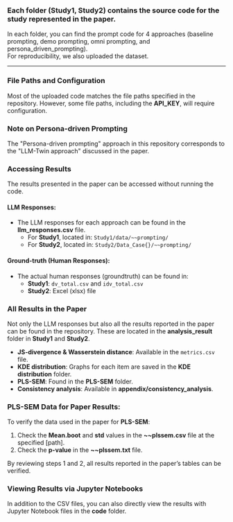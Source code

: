 ### Each folder (Study1, Study2) contains the source code for the study represented in the paper.

In each folder, you can find the prompt code for 4 approaches (baseline prompting, demo prompting, omni prompting, and persona_driven_prompting).  
For reproducibility, we also uploaded the dataset.

---

### File Paths and Configuration

Most of the uploaded code matches the file paths specified in the repository. However, some file paths, including the **API_KEY**, will require configuration.

### Note on Persona-driven Prompting

The "Persona-driven prompting" approach in this repository corresponds to the "LLM-Twin approach" discussed in the paper.

### Accessing Results

The results presented in the paper can be accessed without running the code.

#### LLM Responses:
- The LLM responses for each approach can be found in the **llm_responses.csv** file.
  - For **Study1**, located in: `Study1/data/~~prompting/`
  - For **Study2**, located in: `Study2/Data_Case{}/~~prompting/`

#### Ground-truth (Human Responses):
- The actual human responses (groundtruth) can be found in:
  - **Study1**: `dv_total.csv` and `idv_total.csv`
  - **Study2**: Excel (xlsx) file

### All Results in the Paper
Not only the LLM responses but also all the results reported in the paper can be found in the repository. These are located in the **analysis_result** folder in **Study1** and **Study2**.

- **JS-divergence & Wasserstein distance**: Available in the `metrics.csv` file.
- **KDE distribution**: Graphs for each item are saved in the **KDE distribution** folder.
- **PLS-SEM**: Found in the **PLS-SEM** folder.
- **Consistency analysis**: Available in **appendix/consistency_analysis**.

### PLS-SEM Data for Paper Results:
To verify the data used in the paper for **PLS-SEM**:
1. Check the **Mean.boot** and **std** values in the **~~plssem.csv** file at the specified [path].
2. Check the **p-value** in the **~~plssem.txt** file.

By reviewing steps 1 and 2, all results reported in the paper’s tables can be verified.

### Viewing Results via Jupyter Notebooks

In addition to the CSV files, you can also directly view the results with Jupyter Notebook files in the **code** folder.

